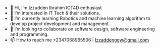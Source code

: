 - 👋 Hi, I’m Izzudden Ibrahim ICT4D enthusiast 
- 👀 I’m interested in IT Tech & their solutions.
- 🤖 I’m currently learning Robotics and machine learning algorithm to develop project development and management.
- 💞️ I’m looking to collaborate on software design, software engineering and programming.
- 📫 How to reach me +2347068965506 | Izzaddenggw@gmail.com

<!---
Izzudden/Izzudden is a ✨ special ✨ repository because its `README.md` (this file) appears on your GitHub profile.
You can click the Preview link to take a look at your changes.
--->
